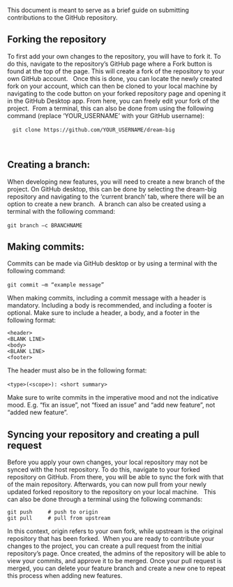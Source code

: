 This document is meant to serve as a brief guide on submitting contributions to the GitHub repository. 

## Forking the repository 

To first add your own changes to the repository, you will have to fork it. To do this, navigate to the repository’s GitHub page where a Fork button is found at the top of the page. This will create a fork of the repository to your own GitHub account.  
Once this is done, you can locate the newly created fork on your account, which can then be cloned to your local machine by navigating to the code button on your forked repository page and opening it in the GitHub Desktop app. From here, you can freely edit your fork of the project. 
From a terminal, this can also be done from using the following command (replace ‘YOUR_USERNAME’ with your GitHub username): 

  
`git clone https://github.com/YOUR_USERNAME/dream-big` 

  
## Creating a branch: 
When developing new features, you will need to create a new branch of the project. On GitHub desktop, this can be done by selecting the dream-big repository and navigating to the ‘current branch’ tab, where there will be an option to create a new branch. 
A branch can also be created using a terminal with the following command:

`git branch –c BRANCHNAME` 

## Making commits: 

Commits can be made via GitHub desktop or by using a terminal with the following command: 

`git commit –m “example message”` 

When making commits, including a commit message with a header is mandatory. Including a body is recommended, and including a footer is optional. Make sure to include a header, a body, and a footer in the following format: 

```text 
<header> 
<BLANK LINE> 
<body> 
<BLANK LINE> 
<footer> 
```

The header must also be in the following format: 

`<type>(<scope>): <short summary>` 

Make sure to write commits in the imperative mood and not the indicative mood. E.g. “fix an issue”, not “fixed an issue” and “add new feature”, not “added new feature”. 

## Syncing your repository and creating a pull request 

Before you apply your own changes, your local repository may not be synced with the host repository. To do this, navigate to your forked repository on GitHub. From there, you will be able to sync the fork with that of the main repository. Afterwards, you can now pull from your newly updated forked repository to the repository on your local machine.  
This can also be done through a terminal using the following commands: 

```text 
git push     # push to origin 
git pull     # pull from upstream 
```

In this context, origin refers to your own fork, while upstream is the original repository that has been forked. 
When you are ready to contribute your changes to the project, you can create a pull request from the initial repository’s page. Once created, the admins of the repository will be able to view your commits, and approve it to be merged. Once your pull request is merged, you can delete your feature branch and create a new one to repeat this process when adding new features. 
